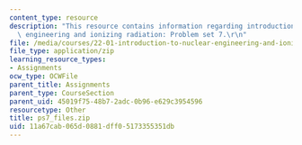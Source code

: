 ```yaml
---
content_type: resource
description: "This resource contains information regarding introduction to nuclear\
  \ engineering and ionizing radiation: Problem set 7.\r\n"
file: /media/courses/22-01-introduction-to-nuclear-engineering-and-ionizing-radiation-fall-2016/11a67cab065d0881dff05173355351db_ps7_files.zip
file_type: application/zip
learning_resource_types:
- Assignments
ocw_type: OCWFile
parent_title: Assignments
parent_type: CourseSection
parent_uid: 45019f75-48b7-2adc-0b96-e629c3954596
resourcetype: Other
title: ps7_files.zip
uid: 11a67cab-065d-0881-dff0-5173355351db
---
```


